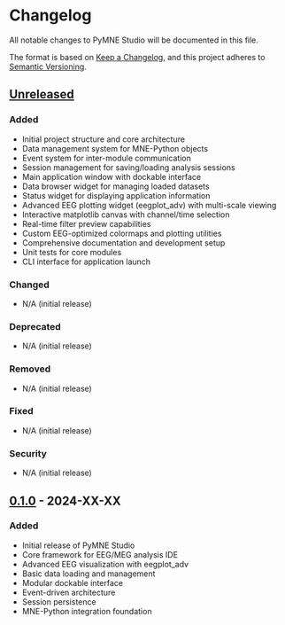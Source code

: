 # Changelog

All notable changes to PyMNE Studio will be documented in this file.

The format is based on [Keep a Changelog](https://keepachangelog.com/en/1.0.0/),
and this project adheres to [Semantic Versioning](https://semver.org/spec/v2.0.0.html).

## [Unreleased]

### Added
- Initial project structure and core architecture
- Data management system for MNE-Python objects  
- Event system for inter-module communication
- Session management for saving/loading analysis sessions
- Main application window with dockable interface
- Data browser widget for managing loaded datasets
- Status widget for displaying application information
- Advanced EEG plotting widget (eegplot_adv) with multi-scale viewing
- Interactive matplotlib canvas with channel/time selection
- Real-time filter preview capabilities
- Custom EEG-optimized colormaps and plotting utilities
- Comprehensive documentation and development setup
- Unit tests for core modules
- CLI interface for application launch

### Changed
- N/A (initial release)

### Deprecated
- N/A (initial release)

### Removed
- N/A (initial release)

### Fixed
- N/A (initial release)

### Security
- N/A (initial release)

## [0.1.0] - 2024-XX-XX

### Added
- Initial release of PyMNE Studio
- Core framework for EEG/MEG analysis IDE
- Advanced EEG visualization with eegplot_adv
- Basic data loading and management
- Modular dockable interface
- Event-driven architecture
- Session persistence
- MNE-Python integration foundation

[Unreleased]: https://github.com/UgoBruzadin/PyMNE-Studio/compare/v0.1.0...HEAD
[0.1.0]: https://github.com/UgoBruzadin/PyMNE-Studio/releases/tag/v0.1.0